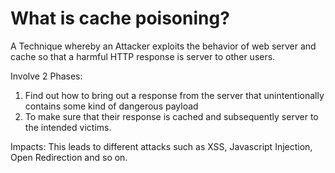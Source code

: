 # What is cache poisoning?

A Technique whereby an Attacker exploits the behavior of web server and cache so that a harmful HTTP response is server to other users.

Involve 2 Phases:
1. Find out how to bring out a response from the server that unintentionally contains some kind of dangerous payload
2. To make sure that their response is cached and subsequently server to the intended victims.

Impacts:
This leads to different attacks such as XSS, Javascript Injection, Open Redirection and so on.
